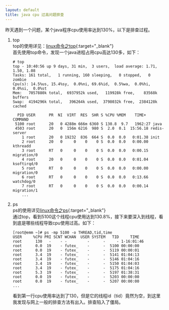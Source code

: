 ```yaml
---
layout: default
title: java cpu 过高问题排查
---
```


昨天遇到一个问题，某个java程序cpu使用率达到130%，以下是排查过程。
1. top  
    top的使用详见：[linux命令之top](/2020/02/21/linux-top.html){:target="_blank"}  
    首先使用top命令，发现一个java进程占用cpu高达130多，如下：
	
    ```
	# top
	top - 10:40:56 up 9 days, 31 min,  3 users,  load average: 1.71, 1.50, 1.08
	Tasks: 161 total,   1 running, 160 sleeping,   0 stopped,   0 zombie
	Cpu(s): 14.5%us, 15.4%sy,  0.0%ni, 69.6%id,  0.5%wa,  0.0%hi,  0.0%si,  0.0%st
	Mem:   7057880k total,  6937952k used,   119928k free,    83568k buffers
	Swap:  4194296k total,   396264k used,  3798032k free,  2384128k cached

	  PID USER      PR  NI  VIRT  RES  SHR S %CPU %MEM    TIME+  COMMAND  
	 5100 root      20   0 4288m 666m 6360 S 130.8  9.7   1962:27 java  
	 4503 root      20   0  156m 6216  980 S  2.0  0.1  15:56.18 redis-server  
		1 root      20   0 19232  836  664 S  0.0  0.0   0:01.38 init  
		2 root      20   0     0    0    0 S  0.0  0.0   0:00.00 kthreadd  
		3 root      RT   0     0    0    0 S  0.0  0.0   0:00.15 migration/0                  
		4 root      20   0     0    0    0 S  0.0  0.0   0:01.04 ksoftirqd/0  
		5 root      RT   0     0    0    0 S  0.0  0.0   0:00.00 migration/0  
		6 root      RT   0     0    0    0 S  0.0  0.0   0:13.66 watchdog/0  
		7 root      RT   0     0    0    0 S  0.0  0.0   0:00.14 migration/1  
		...
	```
	
2. ps  
    ps的使用详见[linux命令之ps](/2020/02/20/linux-ps.html){:target="_blank"}  
    通过top，看到5100这个线程cpu使用达到130.8%，接下来要深入到线程，看到底是哪些线程导致cpu使用过高。如下：
    ```
	[root@emm ~]# ps -mp 5100 -o THREAD,tid,time
	USER     %CPU PRI SCNT WCHAN  USER SYSTEM   TID     TIME
	root      130   -    - -         -      -     - 1-16:01:46
	root      0.0  19    - futex_    -      -  5100 00:00:00
	root      0.0  19    - futex_    -      -  5119 00:00:01
	root      3.4  19    - futex_    -      -  5141 01:04:13
	root      3.4  19    - futex_    -      -  5146 01:04:16
	root      3.4  19    - futex_    -      -  5150 01:04:03
	root      3.4  19    - futex_    -      -  5175 01:04:16
	root      5.3  19    - futex_    -      -  5197 01:38:31
	root      0.0  19    - futex_    -      -  5203 00:00:00
	root      0.0  19    - futex_    -      -  5207 00:00:00
	...
    ```
	看到第一行cpu使用率达到了130，但是它的线程id（tid）竟然为空，到这里我发现与网上一般的排查方法有出入。排查陷入了僵局。
